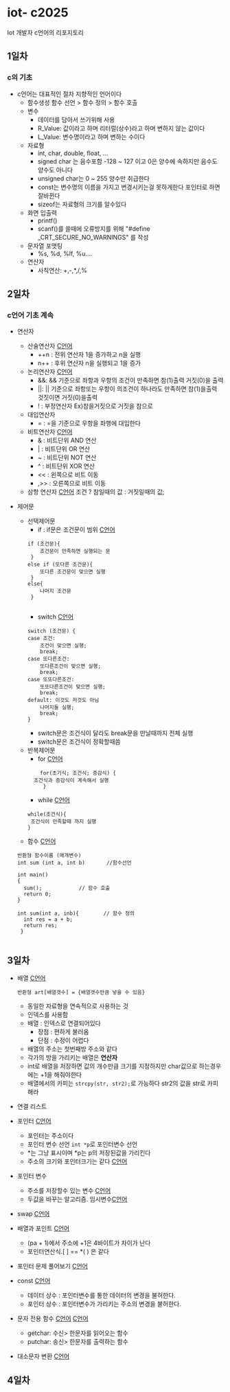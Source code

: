 # iot- c2025
Iot 개발자 c언어의 리포지토리

## 1일차 

### c의 기초
- c언어는 대표적인 절차 지향적인 언어이다 
    - 함수생성
        함수 선언 > 함수 정의 > 함수 호출 
    - 변수 
        - 데이터를 담아서 쓰기위해 사용
        - R_Value: 값이라고 하며 리터럴(상수)라고 하며 변하지 않는 값이다
        - L_Value: 변수명이라고 하며 변하는 수이다
    - 자료형
        - int, char, double, float, ... 
        - signed char 는 음수포함 -128 ~ 127 이고 0은 양수에 속하지만 음수도 양수도 아니다
        - unsigned char는 0 ~ 255 양수만 취급한다
        - const는 변수명의 이름을 가지고 변경시키는걸 못하게한다 포인터로 하면 잘바뀐다
        - sizeof는 자료형의 크기를 알수있다
    - 화면 입출력 
        - printf() 
        - scanf()를 쓸때에 오류방지를 위해 "#define _CRT_SECURE_NO_WARNINGS" 를 작성
    - 문자열 포맷팅
        - %s, %d, %lf, %u....
    - 연산자 
        - 사칙연산: +,-,*,/,%

## 2일차

### c언어 기초 계속
- 연산자 
    - 산술연산자 [C언어](./Day2/oper2.c)
        - ++n : 전위 연산자 1을 증가하고 n을 실행
        - n++ : 후위 연산자 n을 실행되고 1을 증가
    - 논리연산자 [C언어](./Day2/oper.c)
        - &&: && 기준으로 좌항과 우항의 조건이 만족하면 참(1)출력 거짓(0)을 출력 
        - ||: || 기준으로 좌항또는 우항이 의조건이 하나라도 만족하면 참(1)을출력 것짓이면 거짓(0)을출력
        - ! : 부정연산자 Ex)참을거짓으로 거짓을 참으로
    - 대입연산자 
        - = : =을 기준으로 우항을 좌행에 대입한다
    - 비트연산자 [C언어](./Day2/oper2.c)
        - & : 비트단위 AND 연산
        - | : 비트단위 OR 연산
        - ~ : 비트단위 NOT 연산
        - ^ : 비트단위 XOR 연산
        - << : 왼쪽으로 비트 이동
        - ,>> : 오른쪽으로 비트 이동
    - 삼항 연산자 [C언어](./Day2/oper2.c)
        조건 ? 참일때의 값 : 거짓일때의 값;

- 제어문
    - 선택제어문
        - if : if문은 조건문이 범위 [C언어](./Day2/if.c)
        ``` 
        if (조건문){
            조건문이 만족하면 실행되는 문
         }
        else if (또다른 조건문){
            또다른 조건문이 맞으면 실행
         }
        else{
            나머지 조건문
         }
         
        ```
        - switch [C언어](./Day2/swithc.c)
        ```
        switch (조건문) {    
	    case 조건:
		    조건이 맞으면 실행;
		    break;	
	    case 또다른조건:
		    또다른조건이 맞으면 실행;
		    break;
	    case 또또다른조건:
		    또또다른조건이 맞으면 실행;
		    break;
	    default: 이것도 저것도 아님
		    나머지들 실행;
		    break;
	    }  

        ```
        - switch문은 조건식이 달라도 break문을 만날때까지 전체 실행  
        - switch문은 조건식이 정확할때씀
    - 반복제어문 
        - for [C언어](./Day2/for.c)
        ```
            for(초기식; 조건식; 증감식) {
          조건식과 증감식이 계속해서 실행 
             }
        ```
        - while [C언어](./Day2/while.c)
        ```
        while(조건식){  
         조건식이 만족할때 까지 실행
        }
        ```
    - 함수 [C언어](./Day2/func4.c)
    ```
    반환형 함수이름 (매개변수)
    int sum (int a, int b)       //함수선언
         
    int main()
    {
      sum();            // 함수 호출
      return 0;
    }
         
    int sum(int a, inb){        // 함수 정의
      int res = a + b;
      return res;
     }


    ```

## 3일차 
- 배열 [C언어](./Day3/array.c)
    ```
    반환형 art[배열갯수] = {배열갯수만큼 넣을 수 있음}
    ```
    - 동일한 자료형을 연속적으로 사용하는 것
    - 인덱스를 사용함
    - 배열 : 인덱스로 연결되어있다  
        - 장점 : 편하게 불러옴                            
        - 단점 : 수정이 어렵다
    - 배열의 주소는 첫번째방 주소와 같다 
    - 각가의 방을 가리키는 배열은 **연산자**
    - int로 배열을 저장하면 값의 개수만큼 크기를 지정하지만 char값으로 하는경우에는 +1을 해줘야한다
    - 배열에서의 카피는 `strcpy(str, str2);`로 가능하다 str2의 값을 str로 카피해라
- 연결 리스트
- 포인터 [C언어](./Day3/pointer.c)
    - 포인터는 주소이다 
    - 포인터 변수 선언 `int *p`로 포인터변수 선언
    - *는 그냥 표시이며 *p는 p의 저장된값을 가리킨다  
    - 주소의 크기와 포인터크기는 같다 [C언어](./Day3/pointer2.c)
- 포인터 변수
    - 주소를 저장할수 있는 변수 [C언어](./Day3/pointer.c)
    - 두값을 바꾸는 알고리즘. 임시변수[C언어](./Day3/pointer3.c)
- swap [C언어](./Day3/swap.c)

- 배열과 포인트 [C언어](./Day3/pointer5.c)
    - (pa + 1)에서  주소에 +1은 4바이트가 차이가 난다
    - 포인터연산식.[ ] == *( ) 은 같다 

- 포인터 문제 풀어보기 [C언어](./Day3/pointer6.c)
- const [C언어](./Day3/pointer7.c)
    - 데이터 상수 : 포인터변수를 통한 데이터의 변경을 불허한다.
    - 포인터 상수 : 포인터변수가 가리키는 주소의 변경을 불허한다. 

- 문자 전용 함수 [C언어](./Day3/char.c) [C언어](./Day3/char2.c)
    - getchar: 수신> 한문자를 읽어오는 함수
    - putchar: 송신> 한문자를 출력하는 함수
    
- 대소문자 변환 [C언어](./Day3/char3.c)


## 4일차





